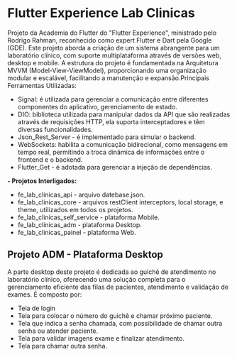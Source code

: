# Flutter Experience Lab Clinicas

Projeto da Academia do Flutter do "Flutter Experience", ministrado pelo Rodrigo Rahman, reconhecido como expert Flutter e Dart pela Google (GDE).
Este projeto aborda a criação de um sistema abrangente para um laboratório clínico, com suporte multiplataforma através de versões web, desktop e mobile. A estrutura do projeto é fundamentada na Arquitetura MVVM (Model-View-ViewModel), proporcionando uma organização modular e escalável, facilitando a manutenção e expansão.Principais Ferramentas Utilizadas:
- Signal: é utilizada para gerenciar a comunicação entre diferentes componentes do aplicativo, gerenciamento de estado.
- DIO: biblioteca utilizada para manipular dados da API que são realizadas através de requisições HTTP, ela suporta 
  interceptadores e têm diversas funcionalidades. 
- Json_Rest_Server - é implementado para simular o backend.
- WebSockets: habilita a comunicação bidirecional, como mensagens em tempo real, permitindo a troca dinâmica de informações 
  entre o frontend e o backend.
- Flutter_Get - é adotada para gerenciar a injeção de dependências.

**- Projetos Interligados:**
- fe_lab_clinicas_api - arquivo datebase.json.
- fe_lab_clinicas_core - arquivos restClient interceptors, local storage, e theme, utilizados em todos os projetos.
- fe_lab_clinicas_self_service - plataforma Mobile. 
- fe_lab_clinicas_adm - plataforma Desktop.
- fe_lab_clinicas_painel - plataforma Web.


## Projeto ADM - Plataforma Desktop

A parte desktop deste projeto é dedicada ao guichê de atendimento no laboratório clínico, oferecendo uma solução completa para o gerenciamento eficiente das filas de pacientes, atendimento e validação de exames. É composto por:

- Tela de login
- Tela para colocar o número do guichê  e chamar próximo paciente.
- Tela que indica a senha chamada, com possibilidade de chamar outra senha ou atender paciente.
- Tela para validar imagens exame e finalizar atendimento.
- Tela para chamar outra senha.


